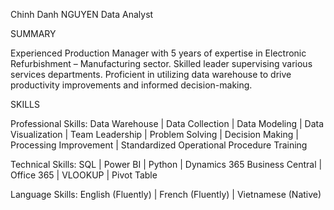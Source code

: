 Chinh Danh NGUYEN
Data Analyst


SUMMARY

Experienced Production Manager with 5 years of expertise in Electronic Refurbishment – Manufacturing sector. Skilled leader supervising various services departments. Proficient in utilizing data warehouse to drive productivity improvements and informed decision-making.


SKILLS

Professional Skills: Data Warehouse | Data Collection | Data Modeling | Data Visualization | Team Leadership | Problem Solving | Decision Making | Processing Improvement | Standardized Operational Procedure Training

Technical Skills: SQL | Power BI | Python | Dynamics 365 Business Central | Office 365 | VLOOKUP | Pivot Table

Language Skills: English (Fluently) | French (Fluently) | Vietnamese (Native)



<!---
chinhdanhnguyen/chinhdanhnguyen is a ✨ special ✨ repository because its `README.md` (this file) appears on your GitHub profile.
You can click the Preview link to take a look at your changes.
--->

